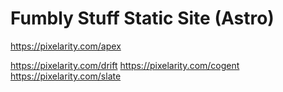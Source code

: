 # Fumbly Stuff Static Site (Astro)

https://pixelarity.com/apex

https://pixelarity.com/drift
https://pixelarity.com/cogent
https://pixelarity.com/slate

